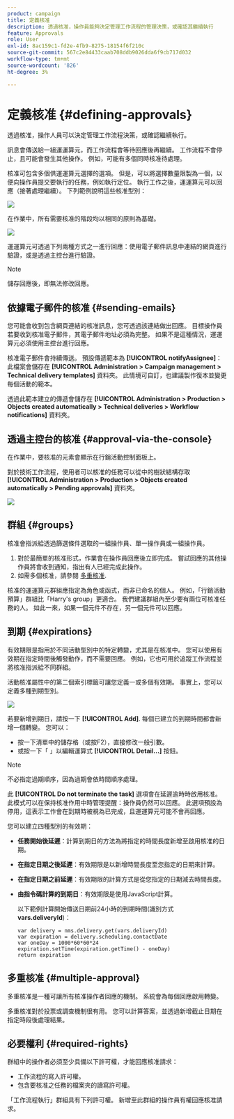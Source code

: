 ```yaml
---
product: campaign
title: 定義核准
description: 透過核准，操作員能夠決定管理工作流程的管理決策，或確認其繼續執行
feature: Approvals
role: User
exl-id: 8ac159c1-fd2e-4fb9-8275-18154f6f210c
source-git-commit: 567c2e84433caab708ddb9026dda6f9cb717d032
workflow-type: tm+mt
source-wordcount: '826'
ht-degree: 3%

---
```


# 定義核准 {#defining-approvals}



透過核准，操作人員可以決定管理工作流程決策，或確認繼續執行。

訊息會傳送給一組運運算元，而工作流程會等待回應後再繼續。 工作流程不會停止，且可能會發生其他操作。 例如，可能有多個同時核准待處理。

核准可包含多個供運運算元選擇的選項。 但是，可以將選擇數量限製為一個，以便向操作員提交要執行的任務，例如執行定位。 執行工作之後，運運算元可以回應（接著處理繼續）。 下列範例說明這些核准型別：

![](assets/validation-1.png)

在作業中，所有需要核准的階段均以相同的原則為基礎。

![](assets/validation-1-in-op.png)

運運算元可透過下列兩種方式之一進行回應：使用電子郵件訊息中連結的網頁進行驗證，或是透過主控台進行驗證。

>[!NOTE]
>
>儲存回應後，即無法修改回應。

## 依據電子郵件的核准 {#sending-emails}

您可能會收到包含網頁連結的核准訊息，您可透過該連結做出回應。 目標操作員若要收到核准電子郵件，其電子郵件地址必須為完整。 如果不是這種情況，運運算元必須使用主控台進行回應。

核准電子郵件會持續傳送。 預設傳遞範本為 **[!UICONTROL notifyAssignee]**：此檔案會儲存在 **[!UICONTROL Administration > Campaign management > Technical delivery templates]** 資料夾。 此情境可自訂，也建議製作復本並變更每個活動的範本。

透過此範本建立的傳遞會儲存在 **[!UICONTROL Administration > Production > Objects created automatically > Technical deliveries > Workflow notifications]** 資料夾。

## 透過主控台的核准 {#approval-via-the-console}

在作業中，要核准的元素會顯示在行銷活動控制面板上。

對於技術工作流程，使用者可以核准的任務可以從中的樹狀結構存取 **[!UICONTROL Administration > Production > Objects created automatically > Pending approvals]** 資料夾。

![](assets/validation-node.png)

## 群組 {#groups}

核准會指派給透過篩選條件選取的一組操作員、單一操作員或一組操作員。

1. 對於最簡單的核准形式，作業會在操作員回應後立即完成。 嘗試回應的其他操作員將會收到通知，指出有人已經完成此操作。
1. 如需多個核准，請參閱 [多重核准](#multiple-approval).

核准的運運算元群組應指定為角色或函式，而非已命名的個人。 例如，「行銷活動預算」群組比「Harry&#39;s group」更適合。 我們建議群組內至少要有兩位可核准任務的人。 如此一來，如果一個元件不存在，另一個元件可以回應。

## 到期 {#expirations}

有效期限是指用於不同活動型別中的特定轉變，尤其是在核准中。 您可以使用有效期在指定時間後觸發動作，而不需要回應。 例如，它也可用於追蹤工作流程並將核准指派給不同群組。

活動核准屬性中的第二個索引標籤可讓您定義一或多個有效期。 事實上，您可以定義多種到期型別。

![](assets/expiration.png)

若要新增到期日，請按一下 **[!UICONTROL Add]**. 每個已建立的到期時間都會新增一個轉變。 您可以：

* 按一下清單中的儲存格（或按F2），直接修改一般引數。
* 或按一下「 」以編輯運算式 **[!UICONTROL Detail...]** 按鈕。

>[!NOTE]
>
>不必指定過期順序，因為過期會依時間順序處理。

此 **[!UICONTROL Do not terminate the task]** 選項會在延遲逾時時啟用核准。 此模式可以在保持核准作用中時管理提醒：操作員仍然可以回應。 此選項預設為停用，這表示工作會在到期時被視為已完成，且運運算元可能不會再回應。

您可以建立四種型別的有效期：

* **任務開始後延遲**：計算到期日的方法為將指定的時間長度新增至啟用核准的日期。
* **在指定日期之後延遲**：有效期限是以新增時間長度至您指定的日期來計算。
* **在指定日期之前延遲**：有效期限的計算方式是從您指定的日期減去時間長度。
* **由指令碼計算的到期日**：有效期限是使用JavaScript計算。

  以下範例計算開始傳送日期前24小時的到期時間(識別方式 **vars.deliveryId**)：

  ```
  var delivery = nms.delivery.get(vars.deliveryId)
  var expiration = delivery.scheduling.contactDate
  var oneDay = 1000*60*60*24
  expiration.setTime(expiration.getTime() - oneDay)
  return expiration
  ```

## 多重核准 {#multiple-approval}

多重核准是一種可讓所有核准操作者回應的機制。 系統會為每個回應啟用轉變。

多重核准對於投票或調查機制很有用。 您可以計算答案，並透過新增截止日期在指定時段後處理結果。

## 必要權利 {#required-rights}

群組中的操作者必須至少具備以下許可權，才能回應核准請求：

* 工作流程的寫入許可權。
* 包含要核准之任務的檔案夾的讀寫許可權。

「工作流程執行」群組具有下列許可權。 新增至此群組的操作員有權回應核准請求。
